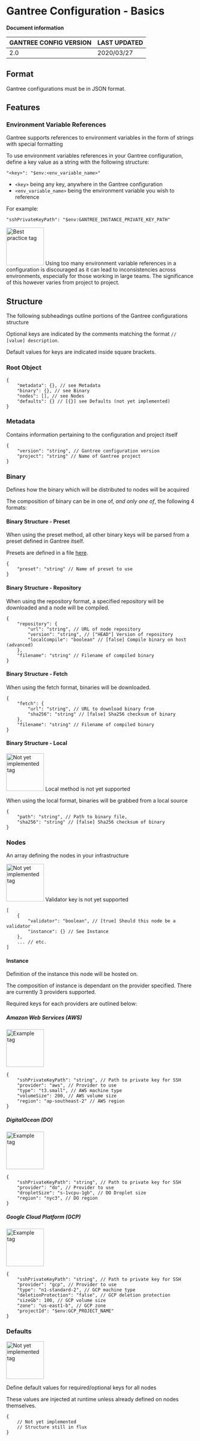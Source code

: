 # Gantree Configuration - Basics

**Document information**

| GANTREE CONFIG VERSION | LAST UPDATED |
| ---------------------- | ------------ |
| 2.0                    | 2020/03/27   |

## Format

Gantree configurations must be in JSON format.

## Features

### Environment Variable References

Gantree supports references to environment variables in the form of strings with special formatting

To use environment variables references in your Gantree configuration, define a key value as a string with the following structure:

```jsonc
"<key>": "$env:<env_variable_name>"
```

- `<key>` being any key, anywhere in the Gantree configuration
- `<env_variable_name>` being the environment variable you wish to reference

For example:

```jsonc
"sshPrivateKeyPath": "$env:GANTREE_INSTANCE_PRIVATE_KEY_PATH"
```

<p><img src="https://raw.githubusercontent.com/flex-dapps/gantree-misc/master/docs/img/Github_best_practice_tag.png" alt="Best practice tag" width="100">
Using too many environment variable references in a configuration is discouraged as it can lead to inconsistencies across environments, especially for those working in large teams. The significance of this however varies from project to project.
</p>

## Structure

The following subheadings outline portions of the Gantree configurations structure

Optional keys are indicated by the comments matching the format `// [value] description`.

Default values for keys are indicated inside square brackets.

### Root Object

```jsonc
{
    "metadata": {}, // see Metadata
    "binary": {}, // see Binary
    "nodes": [], // see Nodes
    "defaults": {} // [{}] see Defaults (not yet implemented)
}
```

### Metadata

Contains information pertaining to the configuration and project itself

```jsonc
{
    "version": "string", // Gantree configuration version
    "project": "string" // Name of Gantree project
}
```

### Binary

Defines how the binary which will be distributed to nodes will be acquired

The composition of binary can be in one of, _and only one of_, the following 4 formats:

#### Binary Structure - Preset

When using the preset method, all other binary keys will be parsed from a preset defined in Gantree itself.

Presets are defined in a file [here](../../src/static_data/binary_presets.json).

```jsonc
{
    "preset": "string" // Name of preset to use
}
```

#### Binary Structure - Repository

When using the repository format, a specified repository will be downloaded and a node will be compiled.

```jsonc
{
    "repository": {
        "url": "string", // URL of node repository
        "version": "string", // ["HEAD"] Version of repository
        "localCompile": "boolean" // [false] Compile binary on host (advanced)
    },
    "filename": "string" // Filename of compiled binary
}
```

#### Binary Structure - Fetch

When using the fetch format, binaries will be downloaded.

```jsonc
{
    "fetch": {
        "url": "string", // URL to download binary from
        "sha256": "string" // [false] Sha256 checksum of binary
    },
    "filename": "string" // Filename of compiled binary
}
```

#### Binary Structure - Local

<p><img src="https://raw.githubusercontent.com/flex-dapps/gantree-misc/master/docs/img/Github_not_yet_implemented_tag.png" alt="Not yet implemented tag" width="100">
Local method is not yet supported
</p>

When using the local format, binaries will be grabbed from a local source

```jsonc
{
    "path": "string", // Path to binary file,
    "sha256": "string" // [false] Sha256 checksum of binary
}
```


### Nodes

An array defining the nodes in your infrastructure

<p><img src="https://raw.githubusercontent.com/flex-dapps/gantree-misc/master/docs/img/Github_not_yet_implemented_tag.png" alt="Not yet implemented tag" width="100">
Validator key is not yet supported
</p>

```jsonc
[
    {
        "validator": "boolean", // [true] Should this node be a validator
        "instance": {} // See Instance 
    },
    ... // etc.
]
```

#### Instance

Definition of the instance this node will be hosted on. 

The composition of instance is dependant on the provider specified. There are currently 3 providers supported.

Required keys for each providers are outlined below:

##### Amazon Web Services (AWS)

<img src="https://raw.githubusercontent.com/flex-dapps/gantree-misc/master/docs/img/Github_example_tag.png" alt="Example tag" width="100">

```jsonc
{
    "sshPrivateKeyPath": "string", // Path to private key for SSH
    "provider": "aws", // Provider to use
    "type": "t3.small", // AWS machine type
    "volumeSize": 200, // AWS volume size
    "region": "ap-southeast-2" // AWS region
}
```

##### DigitalOcean (DO)

<img src="https://raw.githubusercontent.com/flex-dapps/gantree-misc/master/docs/img/Github_example_tag.png" alt="Example tag" width="100">

```jsonc
{
    "sshPrivateKeyPath": "string", // Path to private key for SSH
    "provider": "do", // Provider to use
    "dropletSize": "s-1vcpu-1gb", // DO Droplet size
    "region": "nyc3", // DO region
}
```

##### Google Cloud Platform (GCP)

<img src="https://raw.githubusercontent.com/flex-dapps/gantree-misc/master/docs/img/Github_example_tag.png" alt="Example tag" width="100">

```jsonc
{
    "sshPrivateKeyPath": "string", // Path to private key for SSH
    "provider": "gcp", // Provider to use
    "type": "n1-standard-2", // GCP machine type
    "deletionProtection": "false", // GCP deletion protection
    "sizeGb": 100, // GCP volume size
    "zone": "us-east1-b", // GCP zone
    "projectId": "$env:GCP_PROJECT_NAME"
}
```

### Defaults

<img src="https://raw.githubusercontent.com/flex-dapps/gantree-misc/master/docs/img/Github_not_yet_implemented_tag.png" alt="Not yet implemented tag" width="100">

Define default values for required/optional keys for all nodes

These values are injected at runtime unless already defined on nodes themselves.

```jsonc
{
    // Not yet implemented
    // Structure still in flux
}
```
